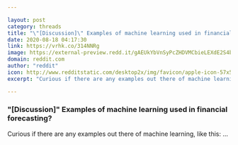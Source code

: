 ```yaml
---

layout: post
category: threads
title: "\"[Discussion]\" Examples of machine learning used in financial forecasting?"
date: 2020-08-18 04:17:30
link: https://vrhk.co/314NNRg
image: https://external-preview.redd.it/gAEUkYbVnSyPcZHDVMCbieLEXdE2S4bq0t8ssGWDkpM.jpg?width=1024&height=512&auto=webp&crop=1024:512,smart&s=43641e3afcfe799d6f4e8b092c630c086fa9897c
domain: reddit.com
author: "reddit"
icon: http://www.redditstatic.com/desktop2x/img/favicon/apple-icon-57x57.png
excerpt: "Curious if there are any examples out there of machine learning, like this: ..."

---
```


### "[Discussion]" Examples of machine learning used in financial forecasting?

Curious if there are any examples out there of machine learning, like this: ...